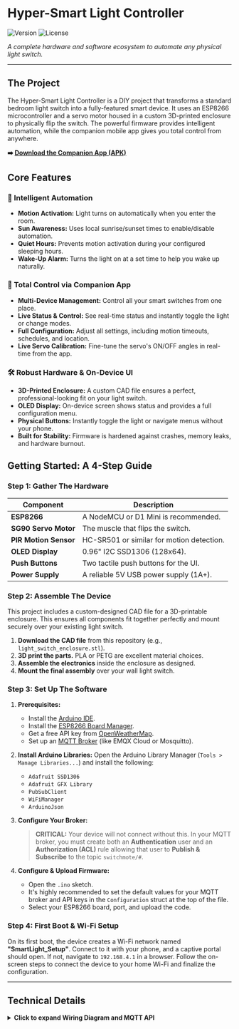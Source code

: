 # Hyper-Smart Light Controller
![Version](https://img.shields.io/badge/version-2.0-blue) ![License](https://img.shields.io/badge/license-MIT-green)

_A complete hardware and software ecosystem to automate any physical light switch._



---

## The Project

The Hyper-Smart Light Controller is a DIY project that transforms a standard bedroom light switch into a fully-featured smart device. It uses an ESP8266 microcontroller and a servo motor housed in a custom 3D-printed enclosure to physically flip the switch. The powerful firmware provides intelligent automation, while the companion mobile app gives you total control from anywhere.

**➡️ [Download the Companion App (APK)](https://median.co/share/abqqkwr#apk)**

## Core Features

### 🧠 Intelligent Automation
- **Motion Activation:** Light turns on automatically when you enter the room.
- **Sun Awareness:** Uses local sunrise/sunset times to enable/disable automation.
- **Quiet Hours:** Prevents motion activation during your configured sleeping hours.
- **Wake-Up Alarm:** Turns the light on at a set time to help you wake up naturally.

### 📱 Total Control via Companion App
- **Multi-Device Management:** Control all your smart switches from one place.
- **Live Status & Control:** See real-time status and instantly toggle the light or change modes.
- **Full Configuration:** Adjust all settings, including motion timeouts, schedules, and location.
- **Live Servo Calibration:** Fine-tune the servo's ON/OFF angles in real-time from the app.

### 🛠️ Robust Hardware & On-Device UI
- **3D-Printed Enclosure:** A custom CAD file ensures a perfect, professional-looking fit on your light switch.
- **OLED Display:** On-device screen shows status and provides a full configuration menu.
- **Physical Buttons:** Instantly toggle the light or navigate menus without your phone.
- **Built for Stability:** Firmware is hardened against crashes, memory leaks, and hardware burnout.

## Getting Started: A 4-Step Guide

### Step 1: Gather The Hardware

| Component              | Description                                      |
| ---------------------- | ------------------------------------------------ |
| **ESP8266**            | A NodeMCU or D1 Mini is recommended.             |
| **SG90 Servo Motor**   | The muscle that flips the switch.                |
| **PIR Motion Sensor**  | HC-SR501 or similar for motion detection.        |
| **OLED Display**       | 0.96" I2C SSD1306 (128x64).                       |
| **Push Buttons**       | Two tactile push buttons for the UI.             |
| **Power Supply**       | A reliable 5V USB power supply (1A+).            |

### Step 2: Assemble The Device

This project includes a custom-designed CAD file for a 3D-printable enclosure. This ensures all components fit together perfectly and mount securely over your existing light switch.

1.  **Download the CAD file** from this repository (e.g., `light_switch_enclosure.stl`).
2.  **3D print the parts.** PLA or PETG are excellent material choices.
3.  **Assemble the electronics** inside the enclosure as designed.
4.  **Mount the final assembly** over your wall light switch.

### Step 3: Set Up The Software

1.  **Prerequisites:**
    - Install the [Arduino IDE](https://www.arduino.cc/en/software).
    - Install the [ESP8266 Board Manager](https://github.com/esp8266/Arduino).
    - Get a free API key from [OpenWeatherMap](https://openweathermap.org/).
    - Set up an [MQTT Broker](https://www.emqx.com/en/cloud) (like EMQX Cloud or Mosquitto).

2.  **Install Arduino Libraries:**
    Open the Arduino Library Manager (`Tools > Manage Libraries...`) and install the following:
    - `Adafruit SSD1306`
    - `Adafruit GFX Library`
    - `PubSubClient`
    - `WiFiManager`
    - `ArduinoJson`

3.  **Configure Your Broker:**
    > **CRITICAL:** Your device will not connect without this. In your MQTT broker, you must create both an **Authentication** user and an **Authorization (ACL)** rule allowing that user to **Publish & Subscribe** to the topic `switchmote/#`.

4.  **Configure & Upload Firmware:**
    - Open the `.ino` sketch.
    - It's highly recommended to set the default values for your MQTT broker and API keys in the `Configuration` struct at the top of the file.
    - Select your ESP8266 board, port, and upload the code.

### Step 4: First Boot & Wi-Fi Setup

On its first boot, the device creates a Wi-Fi network named **"SmartLight_Setup"**. Connect to it with your phone, and a captive portal should open. If not, navigate to `192.168.4.1` in a browser. Follow the on-screen steps to connect the device to your home Wi-Fi and finalize the configuration.

---

## Technical Details

<details>
<summary><strong>Click to expand Wiring Diagram and MQTT API</strong></summary>

### Wiring Diagram

| ESP8266 Pin (NodeMCU) | Connects To                               |
| --------------------- | ----------------------------------------- |
| `D4 (GPIO2)`          | Servo Signal Pin                          |
| `D5 (GPIO14)`         | PIR Sensor Output Pin                     |
| `D6 (GPIO12)`         | ON/OFF Button (to GND)                    |
| `D7 (GPIO13)`         | MENU Button (to GND)                      |
| `D1 (GPIO5)`          | OLED SCL (Clock) Pin                      |
| `D2 (GPIO4)`          | OLED SDA (Data) Pin                       |
| `GND`                 | Common Ground for all components          |
| `Vin (5V)`            | 5V Power for Servo, PIR, and OLED         |

### MQTT API

The device ID is unique to your ESP8266 chip and is printed to the Serial Monitor on boot.

-   **Command Topic:** `switchmote/<device-id>/command`
-   **Status Topic:** `switchmote/<device-id>/status`


```json
{
  "action": "setLight",
  "value": "on"
}
```

```json
{
  "action": "setMode",
  "value": "auto"
}
```

```json
{
  "action": "calibrate",
  "angle": 90
}
```

```json
{
  "action": "getStatus"
}
```

```json
{
  "action": "reboot"
}
```


## Troubleshooting

-   **Device is stuck or won't connect:** Perform a **Factory Reset**. Unplug the device, press and hold the ON/OFF button (D6), and plug it back in while holding for 5 seconds.
-   **MQTT Fails with `rc=5` (Unauthorized):** This is a server-side error. Double-check your MQTT broker's **Authentication** and **Authorization (ACL)** rules.
-   **MQTT Fails with `rc=-2` (Connection Refused):** Check your MQTT server address and port. This can also be caused by a failed NTP time sync on boot.

